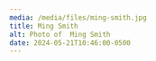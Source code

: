 ```yaml
---
media: /media/files/ming-smith.jpg
title: Ming Smith
alt: Photo of  Ming Smith
date: 2024-05-21T10:46:00-0500
---
```

